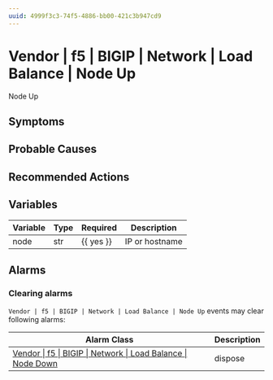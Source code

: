 ```yaml
---
uuid: 4999f3c3-74f5-4886-bb00-421c3b947cd9
---
```

# Vendor | f5 | BIGIP | Network | Load Balance | Node Up

Node Up

## Symptoms

## Probable Causes

## Recommended Actions

## Variables

Variable | Type | Required | Description
--- | --- | --- | ---
node | str | {{ yes }} | IP or hostname

## Alarms

### Clearing alarms

`Vendor | f5 | BIGIP | Network | Load Balance | Node Up` events may clear following alarms:

Alarm Class | Description
--- | ---
[Vendor \| f5 \| BIGIP \| Network \| Load Balance \| Node Down](../../../../../../alarm-classes/vendor/f5/bigip/network/load-balance/node-down.md) | dispose
